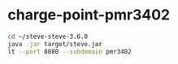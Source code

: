 # charge-point-pmr3402


```bash
cd ~/steve-steve-3.6.0
java -jar target/steve.jar
lt --port 8080 --subdomain pmr3402
```